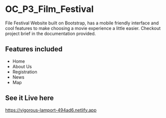 # OC_P3_Film_Festival
File Festival Website built on Bootstrap, has a mobile friendly interface and cool features to make choosing a movie experience a little easier.
Checkout project brief in the documentation provided.


## Features included
* Home
* About Us
* Registration
* News
* Map

## See it Live here
https://vigorous-lamport-494ad6.netlify.app
